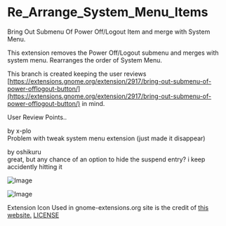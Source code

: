 # Re_Arrange_System_Menu_Items
Bring Out Submenu Of Power Off/Logout Item and merge with System Menu.

This extension removes the Power Off/Logout submenu and merges with system menu. Rearranges the order of System Menu.

This branch is created keeping the user reviews [https://extensions.gnome.org/extension/2917/bring-out-submenu-of-power-offlogout-button/](https://extensions.gnome.org/extension/2917/bring-out-submenu-of-power-offlogout-button/) in mind.

User Review Points..

by x-plo  
Problem with tweak system menu extension (just made it disappear)

by oshikuru  
great, but any chance of an option to hide the suspend entry? i keep accidently hitting it

![Image](https://i.stack.imgur.com/yWtPV.png)

![Image](https://i.stack.imgur.com/Q7YK7.gif)

Extension Icon Used in gnome-extensions.org site is the credit of [this website.](https://materialdesignicons.com/) [LICENSE](https://github.com/google/material-design-icons/blob/master/LICENSE)


